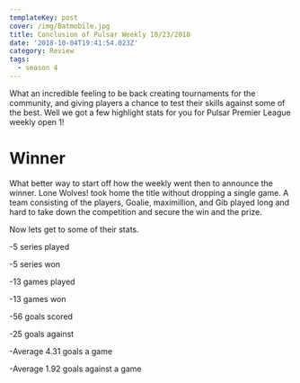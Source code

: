 ```yaml
---
templateKey: post
cover: /img/Batmobile.jpg
title: Conclusion of Pulsar Weekly 10/23/2018
date: '2018-10-04T19:41:54.023Z'
category: Review
tags:
  - season 4
---
```

What an incredible feeling to be back creating tournaments for the community, and giving players a chance to test their skills against some of the best. Well we got a few highlight stats for you for Pulsar Premier League weekly open 1!

# Winner

What better way to start off how the weekly went then to announce the winner. Lone Wolves! took home the title without dropping a single game. A team consisting of the players, Goalie, maximillion, and Gib played long and hard to take down the competition and secure the win and the prize. 

Now lets get to some of their stats. 

\-5 series played

\-5 series won

\-13 games played

\-13 games won

\-56 goals scored

\-25 goals against

\-Average 4.31 goals a game

\-Average 1.92 goals against a game

# 

##

